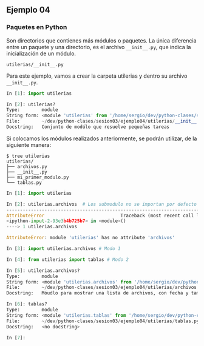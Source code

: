 ## Ejemplo 04

### Paquetes en Python

Son directorios que contienes más módulos o paquetes. La única diferencia entre un paquete y una directorio, es el archivo `__init__.py`, que indica la inicialización de un módulo.

`utilerias/__init__.py`

Para este ejemplo, vamos a crear la carpeta utilerias y dentro su archivo `__init__.py`.

```python
In [1]: import utilerias

In [2]: utilerias?
Type:        module
String form: <module 'utilerias' from '/home/sergio/dev/python-clases/sesion03/ejemplo04/utilerias/__init__.py'>
File:        ~/dev/python-clases/sesion03/ejemplo04/utilerias/__init__.py
Docstring:   Conjunto de modúlo que resuelve pequeñas tareas
```

Si colocamos los módulos realizados anteriormente, se podrán utilizar, de la siguiente manera:

```
$ tree utilerias
utilerias/
├── archivos.py
├── __init__.py
├── mi_primer_modulo.py
└── tablas.py
```

```python
In [1]: import utilerias

In [2]: utilerias.archivos  # Los submodulo no se importan por defecto
---------------------------------------------------------------------------
AttributeError                            Traceback (most recent call last)
<ipython-input-2-93e3b4b725b7> in <module>()
----> 1 utilerias.archivos

AttributeError: module 'utilerias' has no attribute 'archivos'

In [3]: import utilerias.archivos # Modo 1

In [4]: from utilerias import tablas # Modo 2

In [5]: utilerias.archivos?
Type:        module
String form: <module 'utilerias.archivos' from '/home/sergio/dev/python-clases/sesion03/ejemplo04/utilerias/archivos.py'>
File:        ~/dev/python-clases/sesion03/ejemplo04/utilerias/archivos.py
Docstring:   Móudlo para mostrar una lista de archivos, con fecha y tamaño

In [6]: tablas?
Type:        module
String form: <module 'utilerias.tablas' from '/home/sergio/dev/python-clases/sesion03/ejemplo04/utilerias/tablas.py'>
File:        ~/dev/python-clases/sesion03/ejemplo04/utilerias/tablas.py
Docstring:   <no docstring>

In [7]: 
```